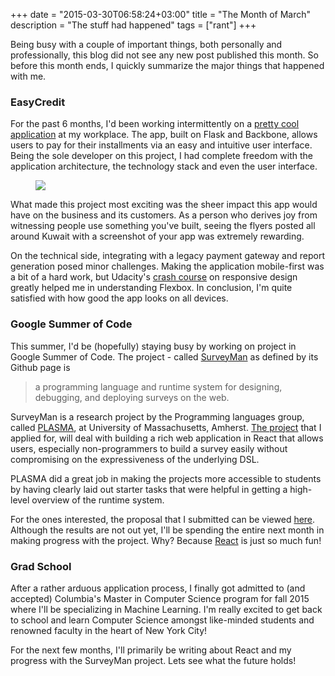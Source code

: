 +++
date = "2015-03-30T06:58:24+03:00"
title = "The Month of March"
description = "The stuff had happened"
tags = ["rant"]
+++

Being busy with a couple of important things, both personally and professionally, this blog did not see any new post published this month. So before this month ends, I quickly summarize the major things that happened with me.

### EasyCredit
For the past 6 months, I'd been working intermittently on a [pretty cool application](https://easycredit.xcite.com) at my workplace. The app, built on Flask and Backbone, allows users to pay for their installments via an easy and intuitive user interface. Being the sole developer on this project, I had complete freedom with the application architecture, the technology stack and even the user interface. 

<figure><img src="/images/easycredit.png"></img></figure>

What made this project most exciting was the sheer impact this app would have on the business and its customers. As a person who derives joy from witnessing people use something you've built, seeing the flyers posted all around Kuwait with a screenshot of your app was extremely rewarding.

On the technical side, integrating with a legacy payment gateway and report generation posed minor challenges. Making the application mobile-first was a bit of a hard work, but Udacity's [crash course](https://www.udacity.com/course/ud893) on responsive design greatly helped me in understanding Flexbox. In conclusion, I'm quite satisfied with how good the app looks on all devices.

### Google Summer of Code

This summer, I'd be (hopefully) staying busy by working on project in Google Summer of Code. The project - called [SurveyMan](https://github.com/SurveyMan/SurveyMan) as defined by its Github page is 

> a programming language and runtime system for designing, debugging, and deploying surveys on the web. 

SurveyMan is a research project by the Programming languages group, called [PLASMA](http://plasma.cs.umass.edu/), at University of Massachusetts, Amherst. [The project](https://github.com/plasma-umass/GSoC/wiki/Idea-List-for-Google-Summer-of-Code-2015#blocks-language-front-end) that I applied for, will deal with building a rich web application in React that allows users, especially non-programmers to build a survey easily without compromising on the expressiveness of the underlying DSL. 

PLASMA did a great job in making the projects more accessible to students by having clearly laid out starter tasks that were helpful in getting a high-level overview of the runtime system.

For the ones interested, the proposal that I submitted can be viewed [here](https://docs.google.com/document/d/1tyJYnp31sXWHkYS-aPU7US7G_pjNSPYoELhJdUmY8xE/edit). Although the results are not out yet, I'll be spending the entire next month in making progress with the project. Why? Because [React](http://facebook.github.io/react) is just so much fun!

### Grad School

After a rather arduous application process, I finally got admitted to (and accepted) Columbia's Master in Computer Science program for fall 2015 where I'll be specializing in Machine Learning. I'm really excited to get back to school and learn Computer Science amongst like-minded students and renowned faculty in the heart of New York City!

For the next few months, I'll primarily be writing about React and my progress with the SurveyMan project. Lets see what the future holds!
